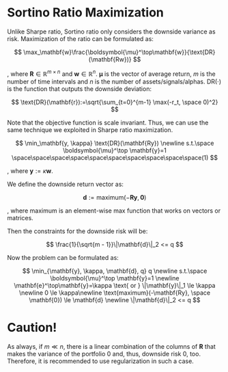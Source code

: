 # Sortino Ratio Maximization

Unlike Sharpe ratio, Sortino ratio only considers the downside variance as risk. Maximization of the ratio can be formulated as:

$$
\max_\mathbf{w}\frac{\boldsymbol{\mu}^\top\mathbf{w}}{\text{DR}(\mathbf{Rw})}
$$

, where $\mathbf{R}\in\mathbb{R}^{m \times n}$ and $\mathbf{w} \in \mathbb{R}^n$. $\boldsymbol{\mu}$ is the vector of average return, $m$ is the number of time intervals and $n$ is the number of assets/signals/alphas. $\text{DR}(\cdot)$ is the function that outputs the downside deviation:

$$
\text{DR}(\mathbf{r}):=\sqrt{\sum_{t=0}^{m-1} \max(-r_t, \space 0)^2}
$$

Note that the objective function is scale invariant. Thus, we can use the same technique we exploited in Sharpe ratio maximization.

$$
\min_\mathbf{y, \kappa} \text{DR}(\mathbf{Ry}) \newline s.t.\space \boldsymbol{\mu}^\top \mathbf{y}=1 \space\space\space\space\space\space\space\space\space\space(1)
$$

, where $\mathbf{y}:=\kappa \mathbf{w}$.

We define the downside return vector as:

$$
\mathbf{d}:= \text{maximum}(-\mathbf{Ry}, \mathbf{0})
$$

, where $\text{maximum}$ is an element-wise max function that works on vectors or matrices.

Then the constraints for the downside risk will be:

$$
\frac{1}{\sqrt{m - 1}}\|\mathbf{d}\|_2 <= q
$$

Now the problem can be formulated as:

$$
\min_{\mathbf{y}, \kappa, \mathbf{d}, q} q \newline s.t.\space \boldsymbol{\mu}^\top \mathbf{y}=1 \newline
\mathbf{e}^\top\mathbf{y}=\kappa \text{ or } \|\mathbf{y}\|_1 \le \kappa \newline
0 \le \kappa\newline
\text{maximum}(-\mathbf{Ry}, \space \mathbf{0}) \le \mathbf{d} \newline
\|\mathbf{d}\|_2 <= q
$$

# Caution!

As always, if $m \ll n$, there is a linear combination of the columns of $\mathbf{R}$ that makes the variance of the portfolio 0 and, thus, downside risk 0, too. Therefore, it is recommended to use regularization in such a case.
